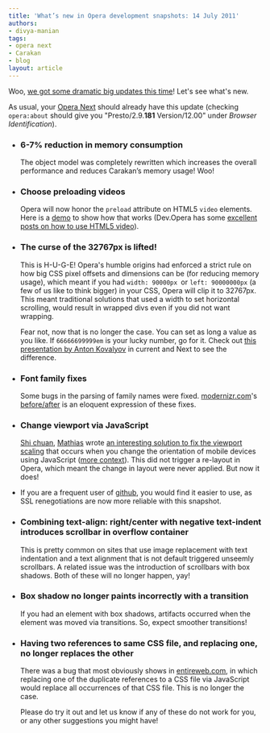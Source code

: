 ```yaml
---
title: 'What’s new in Opera development snapshots: 14 July 2011'
authors:
- divya-manian
tags:
- opera next
- Carakan
- blog
layout: article
---
```

  <p>Woo, <a href="http://my.opera.com/desktopteam/blog/2011/07/14/javascript-on-a-diet">we got some dramatic big updates this time</a>! Let&#39;s see what&#39;s new.</p>
  <p>As usual, your <a href="http://www.opera.com/browser/next/">Opera Next</a> should already have this update (checking <code>opera:about</code> should give you &quot;Presto/2.9.<b>181</b> Version/12.00&quot; under <i>Browser Identification</i>).</p>
  <ul>
    <li>
      <h3>6-7% reduction in memory consumption</h3><p>The object model was completely rewritten which increases the overall performance and reduces Carakan&#x2019;s memory usage! Woo!</p></li>
    <li><h3>Choose preloading videos</h3>
      <p>Opera will now honor the <code>preload</code> attribute on HTML5 <code>video</code> elements. Here is a <a href="http://jsfiddle.net/nimbu/b637m/show/">demo</a> to show how that works (Dev.Opera has some <a href="http://dev.opera.com/articles/tags/video/">excellent posts on how to use HTML5 video</a>). </p>
    </li>
    <li>
      <h3>The curse of the 32767px is lifted!</h3>
      <p>This is H-U-G-E! Opera&#39;s humble origins had enforced a strict rule on how big CSS pixel offsets and dimensions can be (for reducing memory usage), which meant if you had <code>width: 90000px </code>or <code>left: 90000000px</code> (a few of us like to think bigger) in your CSS, Opera will clip it to 32767px. This meant traditional solutions that used a width to set horizontal scrolling, would result in wrapped divs even if you did not want wrapping.</p>
      <p>Fear not, now that is no longer the case. You can set as long a value as you like. If <code>66666699999em</code> is your lucky number, go for it.  Check out <a href="http://anton.kovalyov.net/slides/gothamjs/">this presentation by Anton Kovalyov</a> in current and Next to see the difference. </p>
    </li>
    <li>
      <h3>Font family fixes</h3>
      <p>Some bugs in the parsing of family names were fixed. <a href="http://modernizr.com">modernizr.com</a>&#39;s <a href="http://gyazo.com/0a14a6df219732ef473220775070fe77.png">before/after</a> is an eloquent expression of these fixes.</p>
    </li>
    <li>
      <h3>Change viewport via JavaScript</h3>
      <p><a href="http://www.blog.highub.com/">Shi chuan</a>, <a href="http://mathiasbynens.be/">Mathias</a> wrote <a href="https://gist.github.com/901295">an interesting solution to fix the viewport scaling</a> that occurs when you change the orientation of mobile devices using JavaScript (<a href="https://github.com/shichuan/mobile-html5-boilerplate/issues/12">more context</a>). This did not trigger a re-layout in Opera, which meant the change in layout were never applied. But now it does!</p>
    </li>
    <li>
      <p>If you are a frequent user of <a href="http://github.com">github</a>, you would find it easier to use, as SSL renegotiations are now more reliable with this snapshot.</p>
    </li>
    <li>
      <h3>Combining text-align: right/center with negative text-indent introduces scrollbar in overflow container</h3>
      <p>This is pretty common on sites that use image replacement with text indentation and a text alignment that is not default triggered unseemly scrollbars. A related issue was the introduction of scrollbars with box shadows. Both of these will no longer happen, yay!</p>
    </li>
    <li>
      <h3>Box shadow no longer paints incorrectly with a transition</h3>
      <p>If you had an element with box shadows, artifacts occurred when the element was moved via transitions. So, expect smoother transitions!</p>
    </li>
    <li>
      <h3>Having two references to same CSS file, and replacing one, no longer replaces the other</h3>
      <p>There was a bug that most obviously shows in <a href="http://entireweb.com">entireweb.com</a>, in which replacing one of the duplicate references to a CSS file via JavaScript would replace all occurrences of that CSS file. This is no longer the case.</p>
    </li>
    <p>Please do try it out and let us know if any of these do not work for you, or any other suggestions you might have!</p></ul>
